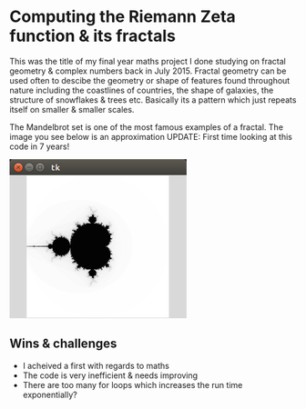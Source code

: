
# Computing the Riemann Zeta function & its fractals
This was the title of my final year maths project
I done studying on fractal geometry & complex numbers
back in July 2015. 
Fractal geometry can be used often to descibe the geometry or shape of features
found throughout nature
including the coastlines of countries, the shape of galaxies, the structure of snowflakes & trees etc.
Basically its a pattern which just repeats itself on smaller & smaller scales. 

The Mandelbrot set is one of the most famous examples of a fractal. The image you see below is an approximation
UPDATE: First time looking at this code in 7 years!


![Alt text](mandelbrot.png?raw=true "Optional Title")

## Wins & challenges
- I acheived a first with regards to maths
- The code is very inefficient & needs improving 
- There are too many for loops which increases the run time exponentially?
